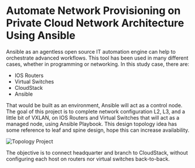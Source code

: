 # Automate Network Provisioning on Private Cloud Network Architecture Using Ansible

Ansible as an agentless open source IT automation engine can help to orchestrate advanced workflows. This tool has been used in many different cases, whether in programming or networking. In this study case, there are:

* IOS Routers
* Virtual Switches
* CloudStack
* Ansible

That would be built as an environment, Ansible will act as a control node. The goal of this project is to complete network configuration L2, L3, and a little bit of VXLAN, on IOS Routers and Virtual Switches that will act as a managed node, using Ansible Playbook. This design topology idea has some reference to leaf and spine design, hope this can increase availability.



![Topology Project](https://github.com/user-attachments/assets/94ffaf35-74bd-47ea-a673-5ce56c67b8b3)

The objective is to connect headquarter and branch to CloudStack, without configuring each host on routers nor virtual switches back-to-back. 

